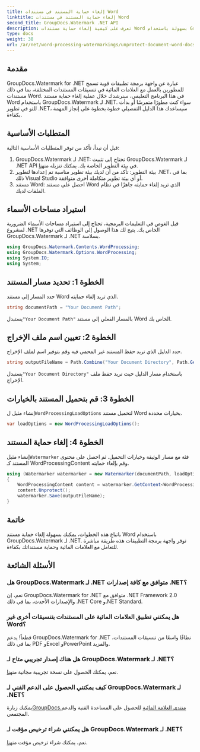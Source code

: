 ```yaml
---
title: إلغاء حماية المستند في مستندات Word
linktitle: إلغاء حماية المستند في مستندات Word
second_title: GroupDocs.Watermark .NET API
description: تعرف على كيفية إلغاء حماية مستندات Word بسهولة باستخدام GroupDocs.Watermark لـ .NET. اتبع دليلنا خطوة بخطوة.
type: docs
weight: 38
url: /ar/net/word-processing-watermarkings/unprotect-document-word-docs/
---
```

## مقدمة
GroupDocs.Watermark for .NET عبارة عن واجهة برمجة تطبيقات قوية تسمح للمطورين بالعمل مع العلامات المائية في تنسيقات المستندات المختلفة، بما في ذلك مستندات Word. في هذا البرنامج التعليمي، سنرشدك خلال عملية إلغاء حماية مستند Word باستخدام GroupDocs.Watermark لـ .NET. سواء كنت مطورًا متمرسًا أو بدأت للتو في تطوير .NET، سيساعدك هذا الدليل التفصيلي خطوة بخطوة على إنجاز المهمة بكفاءة.
## المتطلبات الأساسية
قبل أن نبدأ، تأكد من توفر المتطلبات الأساسية التالية:
1.  GroupDocs.Watermark لـ .NET: تحتاج إلى تثبيت GroupDocs.Watermark لـ .NET API في بيئة التطوير الخاصة بك. يمكنك تنزيله من[هنا](https://releases.groupdocs.com/Watermark/net/).
2. بيئة التطوير: تأكد من أن لديك بيئة تطوير مناسبة تم إعدادها لتطوير .NET، بما في ذلك Visual Studio أو أي بيئة تطوير متكاملة أخرى متوافقة.
3. مستند Word: احصل على مستند Word الذي تريد إلغاء حمايته جاهزًا في نظام الملفات لديك.

## استيراد مساحات الأسماء
قبل الغوص في التعليمات البرمجية، تحتاج إلى استيراد مساحات الأسماء الضرورية لمشروع .NET الخاص بك. يتيح لك هذا الوصول إلى الوظائف التي توفرها GroupDocs.Watermark لـ .NET بسلاسة.
```csharp
using GroupDocs.Watermark.Contents.WordProcessing;
using GroupDocs.Watermark.Options.WordProcessing;
using System.IO;
using System;
```
## الخطوة 1: تحديد مسار المستند
حدد المسار إلى مستند Word الذي تريد إلغاء حمايته.
```csharp
string documentPath = "Your Document Path";
```
 يستبدل`"Your Document Path"` بالمسار الفعلي إلى مستند Word الخاص بك.
## الخطوة 2: تعيين اسم ملف الإخراج
حدد الدليل الذي تريد حفظ المستند غير المحمي فيه وقم بتوفير اسم لملف الإخراج.
```csharp
string outputFileName = Path.Combine("Your Document Directory", Path.GetFileName(documentPath));
```
 يستبدل`"Your Document Directory"` باستخدام مسار الدليل حيث تريد حفظ ملف الإخراج.
## الخطوة 3: قم بتحميل المستند بالخيارات
 إنشاء مثيل ل`WordProcessingLoadOptions` لتحميل مستند Word بخيارات محددة.
```csharp
var loadOptions = new WordProcessingLoadOptions();
```
## الخطوة 4: إلغاء حماية المستند
 إنشاء مثيل`Watermarker` فئة مع مسار الوثيقة وخيارات التحميل. ثم احصل على محتوى المستند كـ WordProcessingContent وقم بإلغاء حمايته.
```csharp
using (Watermarker watermarker = new Watermarker(documentPath, loadOptions))
{
    WordProcessingContent content = watermarker.GetContent<WordProcessingContent>();
    content.Unprotect();
    watermarker.Save(outputFileName);
}
```

## خاتمة
باتباع هذه الخطوات، يمكنك بسهولة إلغاء حماية مستند Word باستخدام GroupDocs.Watermark لـ .NET. توفر واجهة برمجة التطبيقات هذه طريقة مباشرة للتعامل مع العلامات المائية وحماية مستنداتك بكفاءة.
## الأسئلة الشائعة
### هل GroupDocs.Watermark لـ .NET متوافق مع كافة إصدارات .NET؟
نعم، إن GroupDocs.Watermark for .NET متوافق مع .NET Framework 2.0 والإصدارات الأحدث، بما في ذلك .NET Core و.NET Standard.
### هل يمكنني تطبيق العلامات المائية على المستندات بتنسيقات أخرى غير Word؟
قطعاً! يدعم GroupDocs.Watermark for .NET نطاقًا واسعًا من تنسيقات المستندات، بما في ذلك PDF وExcel وPowerPoint والمزيد.
### هل هناك إصدار تجريبي متاح لـ GroupDocs.Watermark لـ .NET؟
 نعم، يمكنك الحصول على نسخة تجريبية مجانية من[هنا](https://releases.groupdocs.com/).
### كيف يمكنني الحصول على الدعم الفني لـ GroupDocs.Watermark لـ .NET؟
 يمكنك زيارة[GroupDocs.منتدى العلامة المائية](https://forum.groupdocs.com/c/watermark/19) للحصول على المساعدة الفنية والدعم المجتمعي.
### هل يمكنني شراء ترخيص مؤقت لـ GroupDocs.Watermark لـ .NET؟
 نعم، يمكنك شراء ترخيص مؤقت من[هنا](https://purchase.groupdocs.com/temporary-license/).